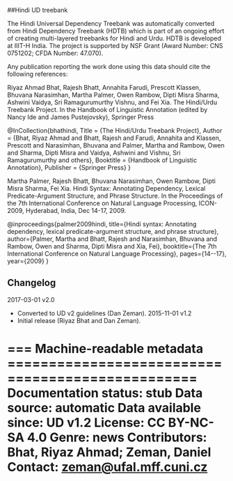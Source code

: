##Hindi UD treebank

The Hindi Universal Dependency Treebank was automatically converted from Hindi Dependency Treebank (HDTB) which is part of an ongoing effort of creating multi-layered treebanks for Hindi and Urdu. HDTB is developed at IIIT-H India. The project is supported by NSF Grant (Award Number: CNS 0751202; CFDA Number: 47.070).

Any publication reporting the work done using this data should cite the following references:

Riyaz Ahmad Bhat, Rajesh Bhatt, Annahita Farudi, Prescott Klassen, Bhuvana Narasimhan, Martha Palmer, Owen Rambow, Dipti Misra Sharma, Ashwini Vaidya, Sri Ramagurumurthy Vishnu, and Fei Xia. The Hindi/Urdu Treebank Project. In the Handbook of Linguistic Annotation (edited by Nancy Ide and James Pustejovsky), Springer Press

@InCollection{bhathindi,
  Title                    = {The Hindi/Urdu Treebank Project},
  Author                   = {Bhat, Riyaz Ahmad and Bhatt, Rajesh and Farudi, Annahita and Klassen, Prescott and Narasimhan, Bhuvana and Palmer, Martha and Rambow, Owen and Sharma, Dipti Misra and Vaidya, Ashwini and Vishnu, Sri Ramagurumurthy and others},
  Booktitle                = {Handbook of Linguistic Annotation},
  Publisher                = {Springer Press}
}

Martha Palmer, Rajesh Bhatt, Bhuvana Narasimhan, Owen Rambow, Dipti Misra Sharma, Fei Xia. Hindi Syntax: Annotating Dependency, Lexical Predicate-Argument Structure, and Phrase Structure. In the Proceedings of the 7th International Conference on Natural Language Processing, ICON-2009, Hyderabad, India, Dec 14-17, 2009.

@inproceedings{palmer2009hindi,
  title={Hindi syntax: Annotating dependency, lexical predicate-argument structure, and phrase structure},
  author={Palmer, Martha and Bhatt, Rajesh and Narasimhan, Bhuvana and Rambow, Owen and Sharma, Dipti Misra and Xia, Fei},
  booktitle={The 7th International Conference on Natural Language Processing},
  pages={14--17},
  year={2009}
}

## Changelog

2017-03-01 v2.0
  * Converted to UD v2 guidelines (Dan Zeman).
2015-11-01 v1.2
  * Initial release (Riyaz Bhat and Dan Zeman).

=== Machine-readable metadata =================================================
Documentation status: stub
Data source: automatic
Data available since: UD v1.2
License: CC BY-NC-SA 4.0
Genre: news
Contributors: Bhat, Riyaz Ahmad; Zeman, Daniel
Contact: zeman@ufal.mff.cuni.cz
===============================================================================
